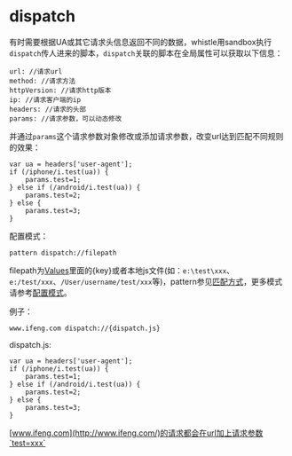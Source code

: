 # dispatch

有时需要根据UA或其它请求头信息返回不同的数据，whistle用sandbox执行`dispatch`传人进来的脚本，`dispatch`关联的脚本在全局属性可以获取以下信息：

	url: //请求url
	method: //请求方法
	httpVersion: //请求http版本
	ip: //请求客户端的ip
	headers: //请求的头部
	params: //请求参数，可以动态修改
	
并通过`params`这个请求参数对象修改或添加请求参数，改变url达到匹配不同规则的效果：

	var ua = headers['user-agent'];
	if (/iphone/i.test(ua)) {
	    params.test=1;
	} else if (/android/i.test(ua)) {
	    params.test=2;
	} else {
	    params.test=3;
	}
	
配置模式：

	pattern dispatch://filepath
	
filepath为[Values](http://local.whistlejs.com/#values)里面的{key}或者本地js文件(如：`e:\test\xxx`、`e:/test/xxx`、`/User/username/test/xxx`等)，pattern参见[匹配方式](../pattern.html)，更多模式请参考[配置模式](../mode.html)。

例子：

	www.ifeng.com dispatch://{dispatch.js}
	
dispatch.js:

	var ua = headers['user-agent'];
	if (/iphone/i.test(ua)) {
	    params.test=1;
	} else if (/android/i.test(ua)) {
	    params.test=2;
	} else {
	    params.test=3;
	}

[www.ifeng.com](http://www.ifeng.com/)的请求都会在url加上请求参数`test=xxx`
	